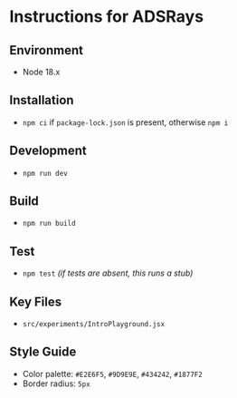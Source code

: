 # Instructions for ADSRays

## Environment
- Node 18.x

## Installation
- `npm ci` if `package-lock.json` is present, otherwise `npm i`

## Development
- `npm run dev`

## Build
- `npm run build`

## Test
- `npm test` *(if tests are absent, this runs a stub)*

## Key Files
- `src/experiments/IntroPlayground.jsx`

## Style Guide
- Color palette: `#E2E6F5`, `#9D9E9E`, `#434242`, `#1877F2`
- Border radius: `5px`

